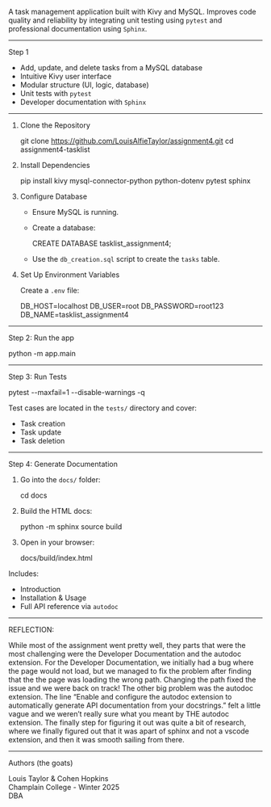 A task management application built with Kivy and MySQL. Improves code quality and reliability by integrating unit testing using `pytest` and professional documentation using `Sphinx`.

---

 Step 1
- Add, update, and delete tasks from a MySQL database
- Intuitive Kivy user interface
- Modular structure (UI, logic, database)
- Unit tests with `pytest`
- Developer documentation with `Sphinx`

---

1. Clone the Repository
  
   git clone https://github.com/LouisAlfieTaylor/assignment4.git
   cd assignment4-tasklist


2. Install Dependencies
  
   pip install kivy mysql-connector-python python-dotenv pytest sphinx
 

3. Configure Database
   - Ensure MySQL is running.
   - Create a database:

     CREATE DATABASE tasklist_assignment4;

   - Use the `db_creation.sql` script to create the `tasks` table.

4. Set Up Environment Variables

   Create a `.env` file:

   DB_HOST=localhost
   DB_USER=root
   DB_PASSWORD=root123
   DB_NAME=tasklist_assignment4

---

Step 2: Run the app


python -m app.main


---

Step 3: Run Tests


pytest --maxfail=1 --disable-warnings -q


Test cases are located in the `tests/` directory and cover:
- Task creation
- Task update
- Task deletion

---

Step 4: Generate Documentation

1. Go into the `docs/` folder:
  
   cd docs
 

2. Build the HTML docs:
 
   python -m sphinx source build


3. Open in your browser:

   docs/build/index.html


Includes:
- Introduction
- Installation & Usage
- Full API reference via `autodoc`

---
REFLECTION: 

While most of the assignment went pretty well, they parts that were the most challenging were the Developer Documentation and the autodoc extension. For the Developer Documentation, we initially had a bug where the page would not load, but we managed to fix the problem after finding that the the page was loading the wrong path. Changing the path fixed the issue and we were back on track! The other big problem was the autodoc extension. The line “Enable and configure the autodoc extension to automatically generate API documentation from your docstrings.” felt a little vague and we weren’t really sure what you meant by THE autodoc extension. The finally step for figuring it out was quite a bit of research, where we finally figured out that it was apart of sphinx and not a vscode extension, and then it was smooth sailing from there.

---

Authors (the goats)

Louis Taylor & Cohen Hopkins  
Champlain College - Winter 2025  
DBA 
